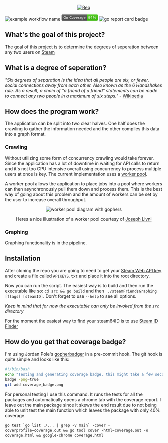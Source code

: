 
<p align="center">
  <a href="https://github.com/IamCathal/Req">
    <img
      alt="Req"
      src="https://i.imgur.com/OBMzTA1.png"
      width="760"
    />
  </a>
</p>

![example workflow name](https://github.com/IamCathal/steamFriendsGraphing/workflows/Go/badge.svg) ![coverage badge](src/coverage_badge.png) ![go report card badge](https://goreportcard.com/badge/github.com/iamcathal/steamfriendsgraphing)

## What's the goal of this project? 
The goal of this project is to determine the degrees of seperation between any two users on [Steam](https://store.steampowered.com/)

## What is a degree of seperation?
*"Six degrees of separation is the idea that all people are six, or fewer, social connections away from each other. Also known as the 6 Handshakes rule. As a result, a chain of "a friend of a friend" statements can be made to connect any two people in a maximum of six steps."* - [Wikipedia](https://en.wikipedia.org/wiki/Six_degrees_of_separation)

## How does the program work?

The application can be split into two clear halves. One half does the crawling to gather the information needed and the other compiles this data into a graph format.

### Crawling
Without utilizing some form of concurrency crawling would take forever. Since the application has a lot of downtime in waiting for API calls to return and it's not too CPU intensive overall using concurrency to process multiple users at once is key. The current implementation uses a [worker pool](https://gobyexample.com/worker-pools). 

A worker pool allows the application to place jobs into a pool where workers can then asynchronously pull them down and process them. This is the best way of going about this problem and the amount of workers can be set by the user to increase overall throughput.


<p align="center">
    <img
      alt="worker pool diagram with gophers"
      src="https://miro.medium.com/max/800/1*ugshDOhXfC287WWhG4IfSA.jpeg"
      width="550"
    />
  </a>
</p>

<p align="center">
 Heres a nice illustration of a worker pool courtesy of <a href="https://medium.com/@j.d.livni">Joseph Livni</a>
</p>


### Graphing
Graphing functionality is in the pipeline.

## Installation
After cloning the repo you are going to need to get your [Steam Web API key](https://partner.steamgames.com/doc/webapi_overview/auth) and create a file called `APIKEYS.txt` and place it into the root directory.


Now you can run the script. The easiest way is to build and then run the executable like so:
``cd src && go build`` and then `` ./steamFriendsGraphing [flags] [steamID]``. Don't forget to use `--help` to see all options.

*Keep in mind that for now the executable can only be invoked from the `src` directory*

For the moment the easiest way to find your steam64ID is to use [Steam ID Finder](https://steamidfinder.com/)

## How do you get that coverage badge?

I'm using Jordan Pole's [gopherbadger](https://github.com/jpoles1/gopherbadger) in a pre-commit hook. The git hook is quite simple and looks like this:
```bash
#!/bin/bash
echo "Testing and generating coverage badge, this might take a few seconds"
badge -png=true
git add coverage_badge.png
```

For personal testing I use this command. It runs the tests for all the packages and automatically opens a chrome tab with the coverage report. I leave out the main package since it skews the end result due to not being able to unit test the main function which leaves the package with only 40% coverage.
```
go test `go list ./... | grep -v main` -cover -coverprofile=coverage.out && go tool cover -html=coverage.out -o     coverage.html && google-chrome coverage.html
```
